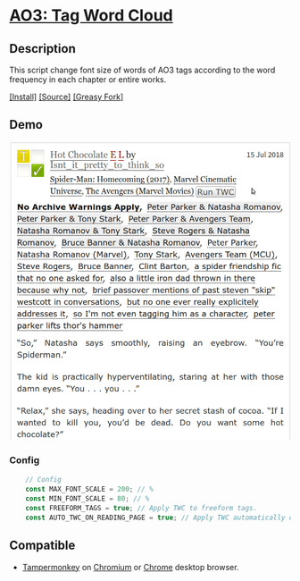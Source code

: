 # [AO3: Tag Word Cloud](https://github.com/Nellius/UserScripts/tree/master/AO3-Tag-Word-Cloud)

## Description

This script change font size of words of AO3 tags according to the word frequency in each chapter or entire works.

[\[Install\]](https://github.com/Nellius/UserScripts/raw/master/AO3-Tag-Word-Cloud/twc.user.js) [\[Source\]](https://github.com/Nellius/UserScripts/blob/master/AO3-Tag-Word-Cloud/twc.user.js) [\[Greasy Fork\]](https://greasyfork.org/ja/scripts/408055-ao3-tag-word-cloud)

## Demo

![demo](https://github.com/Nellius/UserScripts/raw/master/AO3-Tag-Word-Cloud/images/twc-demo.gif)

### Config

```javascript
    // Config
    const MAX_FONT_SCALE = 200; // %
    const MIN_FONT_SCALE = 80; // %
    const FREEFORM_TAGS = true; // Apply TWC to freeform tags.
    const AUTO_TWC_ON_READING_PAGE = true; // Apply TWC automatically on reading page.
```

## Compatible

- [Tampermonkey](https://chrome.google.com/webstore/detail/tampermonkey/dhdgffkkebhmkfjojejmpbldmpobfkfo) on [Chromium](https://www.chromium.org/Home) or [Chrome](https://www.google.com/chrome/) desktop browser.
